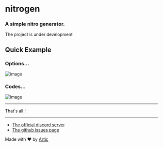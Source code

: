 # nitrogen

### A simple nitro generator.

The project is under development

## Quick Example

### Options...
![image](https://user-images.githubusercontent.com/81034458/170535993-df80319d-2089-4915-a7a4-95cc0542cd4e.png)

### Codes...
![image](https://user-images.githubusercontent.com/81034458/170535891-8450a837-f231-4e9d-b40e-b9b9b3675b9f.png)

***

That's all !

***

- [The official discord server](https://discord.com/invite/h7YFnP45jv)
- [The github issues page](https://github.com/ArticOff/nitrogen/issues)

Made with ❤️ by [Artic](https://discord.com/users/855783629047988274)
